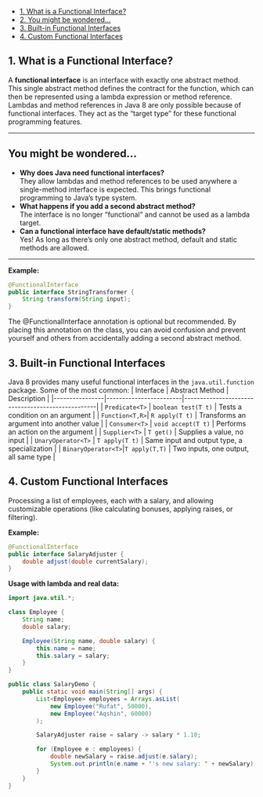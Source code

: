 - [1. What is a Functional Interface?](#1-what-is-a-functional-interface)
- [2. You might be wondered...](#2-you-might-be-wondered)
- [3. Built-in Functional Interfaces](#3-built-in-functional-interfaces)
- [4. Custom Functional Interfaces](#4-custom-functional-interfaces)

## 1. What is a Functional Interface?

A **functional interface** is an interface with exactly one abstract method. This single abstract method defines the contract for the function, which can then be represented using a lambda expression or method reference.
Lambdas and method references in Java 8 are only possible because of functional interfaces. They act as the “target type” for these functional programming features.

---
## You might be wondered...

- **Why does Java need functional interfaces?**  
  They allow lambdas and method references to be used anywhere a single-method interface is expected. This brings functional programming to Java’s type system.
- **What happens if you add a second abstract method?**  
  The interface is no longer “functional” and cannot be used as a lambda target.
- **Can a functional interface have default/static methods?**  
  Yes! As long as there’s only one abstract method, default and static methods are allowed.
---

  **Example:**  
```java
@FunctionalInterface
public interface StringTransformer {
    String transform(String input);
}
```
The @FunctionalInterface annotation is optional but recommended. By placing this annotation on the class, you can avoid confusion and prevent yourself and others from accidentally adding a second abstract method.
## 3. Built-in Functional Interfaces
Java 8 provides many useful functional interfaces in the `java.util.function` package. Some of the most common:
| Interface      | Abstract Method         | Description                                     |
|----------------|------------------------|--------------------------------------------------|
| `Predicate<T>` | `boolean test(T t)`    | Tests a condition on an argument                 |
| `Function<T,R>`| `R apply(T t)`         | Transforms an argument into another value        |
| `Consumer<T>`  | `void accept(T t)`     | Performs an action on the argument               |
| `Supplier<T>`  | `T get()`              | Supplies a value, no input                       |
| `UnaryOperator<T>` | `T apply(T t)`     | Same input and output type, a specialization     |
| `BinaryOperator<T>`|`T apply(T,T)`      | Two inputs, one output, all same type            |

## 4. Custom Functional Interfaces
Processing a list of employees, each with a salary, and allowing customizable operations (like calculating bonuses, applying raises, or filtering).


**Example:**  
```java
@FunctionalInterface
public interface SalaryAdjuster {
    double adjust(double currentSalary);
}
```

**Usage with lambda and real data:**
```java
import java.util.*;

class Employee {
    String name;
    double salary;

    Employee(String name, double salary) {
        this.name = name;
        this.salary = salary;
    }
}

public class SalaryDemo {
    public static void main(String[] args) {
        List<Employee> employees = Arrays.asList(
            new Employee("Rufat", 50000),
            new Employee("Aqshin", 60000)
        );

        SalaryAdjuster raise = salary -> salary * 1.10;

        for (Employee e : employees) {
            double newSalary = raise.adjust(e.salary);
            System.out.println(e.name + "'s new salary: " + newSalary);
        }
    }
}
```
